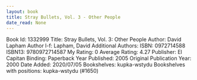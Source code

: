 ```yaml
---
layout: book
title: Stray Bullets, Vol. 3 - Other People
date_read: None
---
```


Book Id: 1332999
Title: Stray Bullets, Vol. 3: Other People
Author: David Lapham
Author l-f: Lapham, David
Additional Authors: 
ISBN: 0972714588
ISBN13: 9780972714587
My Rating: 0
Average Rating: 4.27
Publisher: El Capitan
Binding: Paperback
Year Published: 2005
Original Publication Year: 2000
Date Added: 2020/07/05
Bookshelves: kupka-wstydu
Bookshelves with positions: kupka-wstydu (#1650)

